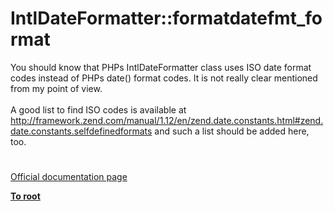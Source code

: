 # IntlDateFormatter::formatdatefmt_format




<div class="phpcode"><span class="html">
You should know that PHPs IntlDateFormatter class uses ISO date format codes instead of PHPs date() format codes. It is not really clear mentioned from my point of view.<br><br>A good list to find ISO codes is available at <a href="http://framework.zend.com/manual/1.12/en/zend.date.constants.html#zend.date.constants.selfdefinedformats" rel="nofollow" target="_blank">http://framework.zend.com/manual/1.12/en/zend.date.constants.html#zend.date.constants.selfdefinedformats</a> and such a list should be added here, too.</span>
</div>
  

#

[Official documentation page](https://www.php.net/manual/en/intldateformatter.format.php)

**[To root](/README.md)**